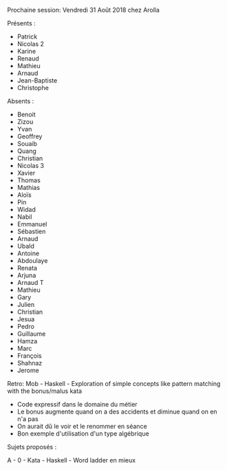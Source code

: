 Prochaine session: Vendredi 31 Août 2018 chez Arolla

Présents :
- Patrick
- Nicolas 2
- Karine
- Renaud
- Mathieu
- Arnaud
- Jean-Baptiste
- Christophe

Absents :

- Benoit
- Zizou
- Yvan
- Geoffrey
- Souaib
- Quang
- Christian
- Nicolas 3
- Xavier
- Thomas
- Mathias
- Aloïs
- Pin 
- Widad
- Nabil
- Emmanuel
- Sébastien
- Arnaud
- Ubald
- Antoine
- Abdoulaye
- Renata
- Arjuna
- Arnaud T
- Mathieu
- Gary
- Julien
- Christian
- Jesua
- Pedro
- Guillaume
- Hamza
- Marc
- François
- Shahnaz
- Jerome


Retro: Mob - Haskell - Exploration of simple concepts like pattern matching with the bonus/malus kata
- Code expressif dans le domaine du métier
- Le bonus augmente quand on a des accidents et diminue quand on en n'a pas
- On aurait dû le voir et le renommer en séance
- Bon exemple d'utilisation d'un type algébrique

Sujets proposés :

A - 0 - Kata - Haskell - Word ladder en mieux

